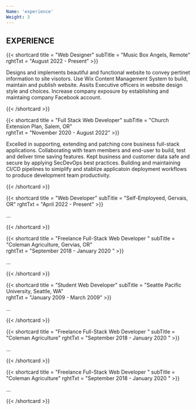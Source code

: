 ```yaml
---
Name: 'experience'
Weight: 3
---
```

## EXPERIENCE

{{< shortcard title = "Web Designer" subTitle = "Music Box Angels, Remote" 
    rghtTxt = "August 2022 - Present" >}}

  Designs and implements beautiful and functional website to convey pertinet information 
  to site visotors. Use Wix Content Management System to build, maintain and publish website. Assits Executive officers in website design style and choices. Increase company exposure by establishing and maintaing company Facebook account.       

{{< /shortcard >}}  

{{< shortcard title = "Full Stack Web Developer" 
    subTitle = "Church Extension Plan, Salem, OR"  
    rghtTxt = "November 2020 - August 2022" >}}

  Excelled in supporting, extending and patching core business full-stack applications. 
  Collaborating with team members and end-user to build, test and deliver time saving 
  features. Kept business and customer data safe and secure by applying SecDevOps best 
  practices. Building and maintaining CI/CD pipelines to simiplify and stablize 
  applicatoin deployment workflows to produce development team productivity.
          
{{< /shortcard >}}

{{< shortcard title = "Web Developer" subTitle = "Self-Employeed, Gervais, OR" 
    rghtTxt = "April 2022 - Present"  >}}
    
   ...

{{< /shortcard >}}

{{< shortcard title = "Freelance Full-Stack Web Developer " 
    subTitle = "Coleman Agriculture, Gervias, OR"  
    rghtTxt = "September 2018 - January 2020 " >}}
    
  ...

{{< /shortcard >}}

{{< shortcard title = "Student Web Developer" 
    subTitle = "Seattle Pacific University, Seattle, WA"  
    rghtTxt = "January 2009 - March 2009" >}}
    
  ...
  
{{< /shortcard >}}

{{< shortcard title = "Freelance Full-Stack Web Developer " subTitle = "Coleman Agriculture"  rghtTxt = "September 2018 - January 2020 " >}}
    
  ...
  
{{< /shortcard >}}

{{< shortcard title = "Freelance Full-Stack Web Developer " subTitle = "Coleman Agriculture"  rghtTxt = "September 2018 - January 2020 " >}}
    
  ...
  
{{< /shortcard >}}
